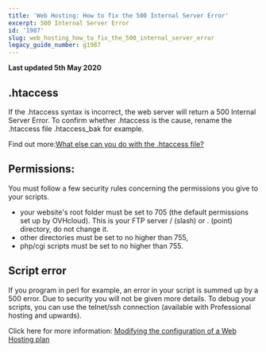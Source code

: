 ```yaml
---
title: 'Web Hosting: How to fix the 500 Internal Server Error'
excerpt: 500 Internal Server Error
id: '1987'
slug: web_hosting_how_to_fix_the_500_internal_server_error
legacy_guide_number: g1987
---
```


**Last updated 5th May 2020**

## .htaccess

If the .htaccess syntax is incorrect, the web server will return a 500 Internal Server Error. To confirm whether .htaccess is the cause, rename the .htaccess file .htaccess_bak for example. 

Find out more:[What else can you do with the .htaccess file?](/what_else_can_you_do_with_the_htaccess_file/)


## Permissions:

You must follow a few security rules concerning the permissions you give to your scripts. 

- your website's root folder must be set to 705 (the default permissions set up by OVHcloud). This is your FTP server / (slash) or . (point) directory, do not change it. 
- other directories must be set to no higher than 755,
- php/cgi scripts must be set to no higher than 755.


## Script error

If you program in perl for example, an error in your script is summed up by a 500 error. Due to security you will not be given more details. To debug your scripts, you can use the telnet/ssh connection (available with Professional hosting and upwards).

Click here for more information: [Modifying the configuration of a Web Hosting plan]({modify_your_web_hosting_systems_runtime_environment/)

